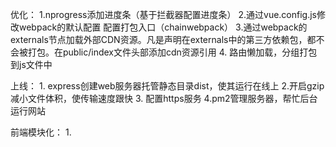 优化：
    1.nprogress添加进度条（基于拦截器配置进度条）
    2.通过vue.config.js修改webpack的默认配置
       配置打包入口（chainwebpack）
    3.通过webpack的externals节点加载外部CDN资源。凡是声明在externals中的第三方依赖包，都不会被打包。在public/index文件头部添加cdn资源引用
    4. 路由懒加载，分组打包到js文件中
    
    
上线：
     1. express创建web服务器托管静态目录dist，使其运行在线上
     2.开启gzip减小文件体积，使传输速度跟快
     3. 配置https服务
     4.pm2管理服务器，帮忙后台运行网站
     
前端模块化：
     1. 

